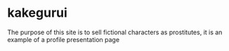 # kakegurui
The purpose of this site is to sell fictional characters as prostitutes, it is an example of a profile presentation page
